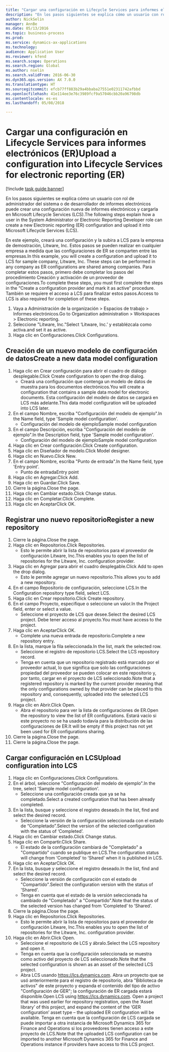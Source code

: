 ```yaml
--- 
title: "Cargar una configuración en Lifecycle Services para informes electrónicos (ER)"
description: "En los pasos siguientes se explica cómo un usuario con rol de administrador del sistema o de desarrollador de informes electrónicos puede crear una configuración nueva de informes electrónicos y cargarla en Microsoft Lifecycle Services (LCS)."
author: NickSelin
manager: AnnBe
ms.date: 05/13/2016
ms.topic: business-process
ms.prod: 
ms.service: dynamics-ax-applications
ms.technology: 
audience: Application User
ms.reviewer: kfend
ms.search.scope: Operations
ms.search.region: Global
ms.author: nselin
ms.search.validFrom: 2016-06-30
ms.dyn365.ops.version: AX 7.0.0
ms.translationtype: HT
ms.sourcegitcommit: efcb77ff883b29a4bbaba27551e02311742afbbd
ms.openlocfilehash: 41e114ee3e76c3989fcf9a57046cbb20a96798db
ms.contentlocale: es-es
ms.lasthandoff: 05/08/2018

---
```

# <a name="upload-a-configuration-into-lifecycle-services-for-electronic-reporting-er"></a><span data-ttu-id="34bcc-103">Cargar una configuración en Lifecycle Services para informes electrónicos (ER)</span><span class="sxs-lookup"><span data-stu-id="34bcc-103">Upload a configuration into Lifecycle Services for electronic reporting (ER)</span></span>

[!include [task guide banner](../../includes/task-guide-banner.md)]

<span data-ttu-id="34bcc-104">En los pasos siguientes se explica cómo un usuario con rol de administrador del sistema o de desarrollador de informes electrónicos puede crear una configuración nueva de informes electrónicos y cargarla en Microsoft Lifecycle Services (LCS).</span><span class="sxs-lookup"><span data-stu-id="34bcc-104">The following steps explain how a user in the System Administrator or Electronic Reporting Developer role can create a new Electronic reporting (ER) configuration and upload it into Microsoft Lifecycle Services (LCS).</span></span>

<span data-ttu-id="34bcc-105">En este ejemplo, creará una configuración y la subira a LCS para la empresa de demostración, Litware, Inc. Estos pasos se pueden realizar en cualquier empresa a medida que las configuraciones de ER se comparten entre las empresas.</span><span class="sxs-lookup"><span data-stu-id="34bcc-105">In this example, you will create a configuration and upload it to LCS for sample company, Litware, Inc. These steps can be performed in any company as ER configurations are shared among companies.</span></span> <span data-ttu-id="34bcc-106">Para completar estos pasos, primero debe completar los pasos del procedimiento Creación y activación de un proveedor de configuraciones.</span><span class="sxs-lookup"><span data-stu-id="34bcc-106">To complete these steps, you must first complete the steps in the “Create a configuration provider and mark it as active” procedure.</span></span> <span data-ttu-id="34bcc-107">También se requiere el acceso a LCS para finalizar estos pasos.</span><span class="sxs-lookup"><span data-stu-id="34bcc-107">Access to LCS is also required for completion of these steps.</span></span>

1. <span data-ttu-id="34bcc-108">Vaya a Administración de la organización > Espacios de trabajo > Informes electrónicos.</span><span class="sxs-lookup"><span data-stu-id="34bcc-108">Go to Organization administration > Workspaces > Electronic reporting.</span></span>
2. <span data-ttu-id="34bcc-109">Seleccione "Litware, Inc."</span><span class="sxs-lookup"><span data-stu-id="34bcc-109">Select ‘Litware, Inc.’</span></span> <span data-ttu-id="34bcc-110">y establézcala como activa.</span><span class="sxs-lookup"><span data-stu-id="34bcc-110">and set it as active.</span></span>
3. <span data-ttu-id="34bcc-111">Haga clic en Configuraciones.</span><span class="sxs-lookup"><span data-stu-id="34bcc-111">Click Configurations.</span></span>

## <a name="create-a-new-data-model-configuration"></a><span data-ttu-id="34bcc-112">Creación de un nuevo modelo de configuración de datos</span><span class="sxs-lookup"><span data-stu-id="34bcc-112">Create a new data model configuration</span></span>
1. <span data-ttu-id="34bcc-113">Haga clic en Crear configuración para abrir el cuadro de diálogo desplegable.</span><span class="sxs-lookup"><span data-stu-id="34bcc-113">Click Create configuration to open the drop dialog.</span></span>
    * <span data-ttu-id="34bcc-114">Creará una configuración que contenga un modelo de datos de muestra para los documentos electrónicos.</span><span class="sxs-lookup"><span data-stu-id="34bcc-114">You will create a configuration that contains a sample data model for electronic documents.</span></span> <span data-ttu-id="34bcc-115">Esta configuración del modelo de datos se cargará en LCS más adelante.</span><span class="sxs-lookup"><span data-stu-id="34bcc-115">This data model configuration will be uploaded into LCS later.</span></span>  
2. <span data-ttu-id="34bcc-116">En el campo Nombre, escriba "Configuración del modelo de ejemplo".</span><span class="sxs-lookup"><span data-stu-id="34bcc-116">In the Name field, type 'Sample model configuration'.</span></span>
    * <span data-ttu-id="34bcc-117">Configuración del modelo de ejemplo</span><span class="sxs-lookup"><span data-stu-id="34bcc-117">Sample model configuration</span></span>  
3. <span data-ttu-id="34bcc-118">En el campo Descripción, escriba "Configuración del modelo de ejemplo".</span><span class="sxs-lookup"><span data-stu-id="34bcc-118">In the Description field, type 'Sample model configuration'.</span></span>
    * <span data-ttu-id="34bcc-119">Configuración del modelo de ejemplo</span><span class="sxs-lookup"><span data-stu-id="34bcc-119">Sample model configuration</span></span>  
4. <span data-ttu-id="34bcc-120">Haga clic en Crear configuración.</span><span class="sxs-lookup"><span data-stu-id="34bcc-120">Click Create configuration.</span></span>
5. <span data-ttu-id="34bcc-121">Haga clic en Diseñador de modelo.</span><span class="sxs-lookup"><span data-stu-id="34bcc-121">Click Model designer.</span></span>
6. <span data-ttu-id="34bcc-122">Haga clic en Nuevo.</span><span class="sxs-lookup"><span data-stu-id="34bcc-122">Click New.</span></span>
7. <span data-ttu-id="34bcc-123">En el campo Nombre, escriba "Punto de entrada".</span><span class="sxs-lookup"><span data-stu-id="34bcc-123">In the Name field, type 'Entry point'.</span></span>
    * <span data-ttu-id="34bcc-124">Punto de entrada</span><span class="sxs-lookup"><span data-stu-id="34bcc-124">Entry point</span></span>  
8. <span data-ttu-id="34bcc-125">Haga clic en Agregar.</span><span class="sxs-lookup"><span data-stu-id="34bcc-125">Click Add.</span></span>
9. <span data-ttu-id="34bcc-126">Haga clic en Guardar.</span><span class="sxs-lookup"><span data-stu-id="34bcc-126">Click Save.</span></span>
10. <span data-ttu-id="34bcc-127">Cierre la página.</span><span class="sxs-lookup"><span data-stu-id="34bcc-127">Close the page.</span></span>
11. <span data-ttu-id="34bcc-128">Haga clic en Cambiar estado.</span><span class="sxs-lookup"><span data-stu-id="34bcc-128">Click Change status.</span></span>
12. <span data-ttu-id="34bcc-129">Haga clic en Completar.</span><span class="sxs-lookup"><span data-stu-id="34bcc-129">Click Complete.</span></span>
13. <span data-ttu-id="34bcc-130">Haga clic en Aceptar</span><span class="sxs-lookup"><span data-stu-id="34bcc-130">Click OK.</span></span>

## <a name="register-a-new--repository"></a><span data-ttu-id="34bcc-131">Registrar uno nuevo repositorio</span><span class="sxs-lookup"><span data-stu-id="34bcc-131">Register a new  repository</span></span>
1. <span data-ttu-id="34bcc-132">Cierre la página.</span><span class="sxs-lookup"><span data-stu-id="34bcc-132">Close the page.</span></span>
2. <span data-ttu-id="34bcc-133">Haga clic en Repositorios.</span><span class="sxs-lookup"><span data-stu-id="34bcc-133">Click Repositories.</span></span>
    * <span data-ttu-id="34bcc-134">Esto le permite abrir la lista de repositorios para el proveedor de configuración Litware, Inc.</span><span class="sxs-lookup"><span data-stu-id="34bcc-134">This enables you to open the list of repositories for the Litware, Inc. configuration provider.</span></span>  
3. <span data-ttu-id="34bcc-135">Haga clic en Agregar para abrir el cuadro desplegable.</span><span class="sxs-lookup"><span data-stu-id="34bcc-135">Click Add to open the drop dialog.</span></span>
    * <span data-ttu-id="34bcc-136">Esto le permite agregar un nuevo repositorio.</span><span class="sxs-lookup"><span data-stu-id="34bcc-136">This allows you to add a new repository.</span></span>  
4. <span data-ttu-id="34bcc-137">En el campo Repositorio de configuración, seleccione LCS.</span><span class="sxs-lookup"><span data-stu-id="34bcc-137">In the Configuration repository type field, select LCS.</span></span>
5. <span data-ttu-id="34bcc-138">Haga clic en Crear repositorio.</span><span class="sxs-lookup"><span data-stu-id="34bcc-138">Click Create repository.</span></span>
6. <span data-ttu-id="34bcc-139">En el campo Proyecto, especifique o seleccione un valor.</span><span class="sxs-lookup"><span data-stu-id="34bcc-139">In the Project field, enter or select a value.</span></span>
    * <span data-ttu-id="34bcc-140">Seleccione el proyecto de LCS que desee.</span><span class="sxs-lookup"><span data-stu-id="34bcc-140">Select the desired LCS project.</span></span> <span data-ttu-id="34bcc-141">Debe tener acceso al proyecto.</span><span class="sxs-lookup"><span data-stu-id="34bcc-141">You must have access to the project.</span></span>  
7. <span data-ttu-id="34bcc-142">Haga clic en Aceptar</span><span class="sxs-lookup"><span data-stu-id="34bcc-142">Click OK.</span></span>
    * <span data-ttu-id="34bcc-143">Complete una nueva entrada de repositorio.</span><span class="sxs-lookup"><span data-stu-id="34bcc-143">Complete a new repository entry.</span></span>  
8. <span data-ttu-id="34bcc-144">En la lista, marque la fila seleccionada.</span><span class="sxs-lookup"><span data-stu-id="34bcc-144">In the list, mark the selected row.</span></span>
    * <span data-ttu-id="34bcc-145">Seleccione el registro de repositorio LCS.</span><span class="sxs-lookup"><span data-stu-id="34bcc-145">Select the LCS repository record.</span></span>  
    * <span data-ttu-id="34bcc-146">Tenga en cuenta que un repositorio registrado está marcado por el proveedor actual, lo que significa que solo las configuraciones propiedad del proveedor se pueden colocar en este repositorio y, por tanto, cargar en el proyecto de LCS seleccionado.</span><span class="sxs-lookup"><span data-stu-id="34bcc-146">Note that a registered repository is marked by the current provider meaning that the only configurations owned by that provider can be placed to this repository and, consequently, uploaded into the selected LCS project.</span></span>  
9. <span data-ttu-id="34bcc-147">Haga clic en Abrir.</span><span class="sxs-lookup"><span data-stu-id="34bcc-147">Click Open.</span></span>
    * <span data-ttu-id="34bcc-148">Abra el repositorio para ver la lista de configuraciones de ER.</span><span class="sxs-lookup"><span data-stu-id="34bcc-148">Open the repository to view the list of ER configurations.</span></span> <span data-ttu-id="34bcc-149">Estará vacío si este proyecto no se ha usado todavía para la distribución de las configuraciones de ER.</span><span class="sxs-lookup"><span data-stu-id="34bcc-149">It will be empty if this project has not yet been used for ER configurations sharing.</span></span>  
10. <span data-ttu-id="34bcc-150">Cierre la página.</span><span class="sxs-lookup"><span data-stu-id="34bcc-150">Close the page.</span></span>
11. <span data-ttu-id="34bcc-151">Cierre la página.</span><span class="sxs-lookup"><span data-stu-id="34bcc-151">Close the page.</span></span>

## <a name="upload-configuration-into-lcs"></a><span data-ttu-id="34bcc-152">Cargar configuración en LCS</span><span class="sxs-lookup"><span data-stu-id="34bcc-152">Upload configuration into LCS</span></span>
1. <span data-ttu-id="34bcc-153">Haga clic en Configuraciones.</span><span class="sxs-lookup"><span data-stu-id="34bcc-153">Click Configurations.</span></span>
2. <span data-ttu-id="34bcc-154">En el árbol, seleccione "Configuración del modelo de ejemplo".</span><span class="sxs-lookup"><span data-stu-id="34bcc-154">In the tree, select 'Sample model configuration'.</span></span>
    * <span data-ttu-id="34bcc-155">Seleccione una configuración creada que ya se ha completado.</span><span class="sxs-lookup"><span data-stu-id="34bcc-155">Select a created configuration that has been already completed.</span></span>  
3. <span data-ttu-id="34bcc-156">En la lista, busque y seleccione el registro deseado.</span><span class="sxs-lookup"><span data-stu-id="34bcc-156">In the list, find and select the desired record.</span></span>
    * <span data-ttu-id="34bcc-157">Seleccione la versión de la configuración seleccionada con el estado de “Completado”.</span><span class="sxs-lookup"><span data-stu-id="34bcc-157">Select the version of the selected configuration with the status of ‘Completed’.</span></span>  
4. <span data-ttu-id="34bcc-158">Haga clic en Cambiar estado.</span><span class="sxs-lookup"><span data-stu-id="34bcc-158">Click Change status.</span></span>
5. <span data-ttu-id="34bcc-159">Haga clic en Compartir.</span><span class="sxs-lookup"><span data-stu-id="34bcc-159">Click Share.</span></span>
    * <span data-ttu-id="34bcc-160">El estado de la configuración cambiará de "Completado" a "Compartido" cuando se publique en LCS.</span><span class="sxs-lookup"><span data-stu-id="34bcc-160">The configuration status will change from ‘Completed’ to ‘Shared’ when it is published in LCS.</span></span>  
6. <span data-ttu-id="34bcc-161">Haga clic en Aceptar</span><span class="sxs-lookup"><span data-stu-id="34bcc-161">Click OK.</span></span>
7. <span data-ttu-id="34bcc-162">En la lista, busque y seleccione el registro deseado.</span><span class="sxs-lookup"><span data-stu-id="34bcc-162">In the list, find and select the desired record.</span></span>
    * <span data-ttu-id="34bcc-163">Seleccione la versión de configuración con el estado de "Compartido".</span><span class="sxs-lookup"><span data-stu-id="34bcc-163">Select the configuration version with the status of 'Shared'.</span></span>  
    * <span data-ttu-id="34bcc-164">Tenga en cuenta que el estado de la versión seleccionada ha cambiado de "Completado" a "Compartido".</span><span class="sxs-lookup"><span data-stu-id="34bcc-164">Note that the status of the selected version has changed from ‘Completed’ to ‘Shared’.</span></span>  
8. <span data-ttu-id="34bcc-165">Cierre la página.</span><span class="sxs-lookup"><span data-stu-id="34bcc-165">Close the page.</span></span>
9. <span data-ttu-id="34bcc-166">Haga clic en Repositorios.</span><span class="sxs-lookup"><span data-stu-id="34bcc-166">Click Repositories.</span></span>
    * <span data-ttu-id="34bcc-167">Esto le permite abrir la lista de repositorios para el proveedor de configuración Litware, Inc.</span><span class="sxs-lookup"><span data-stu-id="34bcc-167">This enables you to open the list of repositories for the Litware, Inc. configuration provider.</span></span>  
10. <span data-ttu-id="34bcc-168">Haga clic en Abrir.</span><span class="sxs-lookup"><span data-stu-id="34bcc-168">Click Open.</span></span>
    * <span data-ttu-id="34bcc-169">Seleccione el repositorio de LCS y ábralo.</span><span class="sxs-lookup"><span data-stu-id="34bcc-169">Select the LCS repository and open it.</span></span>  
    * <span data-ttu-id="34bcc-170">Tenga en cuenta que la configuración seleccionada se muestra como activo del proyecto de LCS seleccionado.</span><span class="sxs-lookup"><span data-stu-id="34bcc-170">Note that the selected configuration is shown as an asset of the selected LCS project.</span></span>  
    * <span data-ttu-id="34bcc-171">Abra LCS usando https://lcs.dynamics.com. Abra un proyecto que se usó anteriormente para el registro de repositorio, abra "Biblioteca de activos" de este proyecto y expanda el contenido del tipo de activo "Configuración de GER"; la configuración de ER cargada estará disponible.</span><span class="sxs-lookup"><span data-stu-id="34bcc-171">Open LCS using https://lcs.dynamics.com. Open a project that was used earlier for repository registration, open the ‘Asset library’ of this project, and expand the content of the ‘GER configuration’ asset type – the uploaded ER configuration will be available.</span></span> <span data-ttu-id="34bcc-172">Tenga en cuenta que la configuración de LCS cargada se puede importar a otra instancia de Microsoft Dynamics 365 for Finance and Operations si los proveedores tienen acceso a este proyecto de LCS.</span><span class="sxs-lookup"><span data-stu-id="34bcc-172">Note that the uploaded LCS configuration can be imported to another Microsoft Dynamics 365 for Finance and Operations instance if providers have access to this LCS project.</span></span>  


